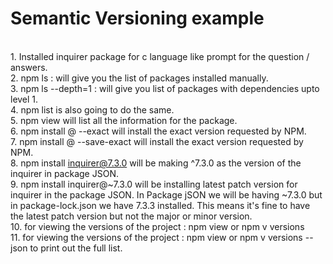 # Semantic Versioning example 
<br/>1. Installed inquirer package for c language like prompt for the question / answers.
<br/>2. npm ls : will give you the list of packages installed manually. 
<br/>3. npm ls --depth=1 : will give you list of packages with dependencies upto level 1.
<br/>4. npm list is also going to do the same. 
<br/>5. npm view <package-name> will list all the information for the package.
<br/>6. npm install <package-name>@<release number> --exact will install the exact version requested by NPM.
<br/>7. npm install <package-name>@<release number> --save-exact will install the exact version requested by NPM.
<br/>8. npm install inquirer@7.3.0 will be making ^7.3.0 as the version of the inquirer in package JSON.
<br/>9. npm install inquirer@~7.3.0 will be installing latest patch version for inquirer in the package JSON. In Package jSON we will be having ~7.3.0 but in package-lock.json we have 7.3.3 installed. This means it's fine to have the latest patch version but not the major or minor version.
<br/>10. for viewing the versions of the project : npm view or npm v <package-name> versions
<br/>11. for viewing the versions of the project : npm view or npm v <package-name> versions --json to print out the full list.





